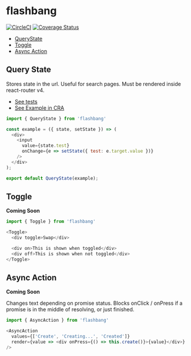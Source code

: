 # flashbang

[![CircleCI](https://circleci.com/gh/kimmelsg/flashbang.svg?style=svg)](https://circleci.com/gh/kimmelsg/flashbang)
[![Coverage Status](https://coveralls.io/repos/github/kimmelsg/tracker/badge.svg?branch=master)](https://coveralls.io/github/kimmelsg/tracker?branch=master)

- [QueryState](#query-state)
- [Toggle](#toggle)
- [Async Action](#async-action)


## Query State

Stores state in the url. Useful for search pages. Must be rendered inside react-router v4.

- [See tests](/tests/query-state.js)
- [See Example in CRA](/example/src/example/query-state.js)

```js
import { QueryState } from 'flashbang'

const example = ({ state, setState }) => (
  <div>
    <input
      value={state.test}
      onChange={e => setState({ test: e.target.value })}
    />
  </div>
);

export default QueryState(example);
```


## Toggle

**Coming Soon**

```js
import { Toggle } from 'flashbang'

<Toggle>
  <div toggle>Swap</div>

  <div on>This is shown when toggled</div>
  <div off>This is shown when not toggled</div>
</Toggle>
```


## Async Action

**Coming Soon**

Changes text depending on promise status. Blocks onClick / onPress if a promise is in the middle of resolving, or just finished.

```js
import { AsyncAction } from 'flashbang'

<AsyncAction
  values={['Create', 'Creating...', 'Created']}
  render={value => <div onPress={() => this.create()}>{value}</div>}
/>
```
